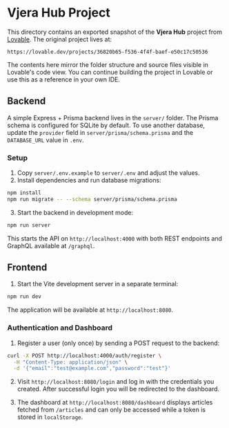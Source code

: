# Vjera Hub Project

This directory contains an exported snapshot of the **Vjera Hub** project from [Lovable](https://lovable.dev).  The original project lives at:

```
https://lovable.dev/projects/36820b65-f536-4f4f-baef-e50c17c50536
```

The contents here mirror the folder structure and source files visible in Lovable's code view.  You can continue building the project in Lovable or use this as a reference in your own IDE.
## Backend

A simple Express + Prisma backend lives in the `server/` folder. The Prisma schema is configured for SQLite by default. To use another database, update the `provider` field in `server/prisma/schema.prisma` and the `DATABASE_URL` value in `.env`.

### Setup

1. Copy `server/.env.example` to `server/.env` and adjust the values.
2. Install dependencies and run database migrations:

```bash
npm install
npm run migrate -- --schema server/prisma/schema.prisma
```

3. Start the backend in development mode:

```bash
npm run server
```

This starts the API on `http://localhost:4000` with both REST endpoints and GraphQL available at `/graphql`.

## Frontend

1. Start the Vite development server in a separate terminal:

```bash
npm run dev
```

The application will be available at `http://localhost:8080`.

### Authentication and Dashboard

1. Register a user (only once) by sending a POST request to the backend:

```bash
curl -X POST http://localhost:4000/auth/register \
  -H "Content-Type: application/json" \
  -d '{"email":"test@example.com","password":"test"}'
```

2. Visit `http://localhost:8080/login` and log in with the credentials you created. After successful login you will be redirected to the dashboard.

3. The dashboard at `http://localhost:8080/dashboard` displays articles fetched from `/articles` and can only be accessed while a token is stored in `localStorage`.

